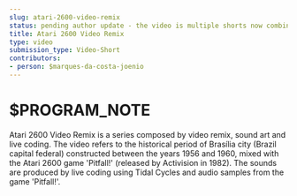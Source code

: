 ```yaml
---
slug: atari-2600-video-remix
status: pending author update - the video is multiple shorts now combined and this note only refers to the first
title: Atari 2600 Video Remix
type: video
submission_type: Video-Short
contributors:
- person: $marques-da-costa-joenio
---
```


# $PROGRAM_NOTE

Atari 2600 Video Remix is a series composed by video remix, sound art and live coding. The video refers to the historical period of Brasília city (Brazil capital federal) constructed between the years 1956 and 1960, mixed with the Atari 2600 game 'Pitfall!' (released by Activision in 1982). The sounds are produced by live coding using Tidal Cycles and audio samples from the game 'Pitfall!'.
